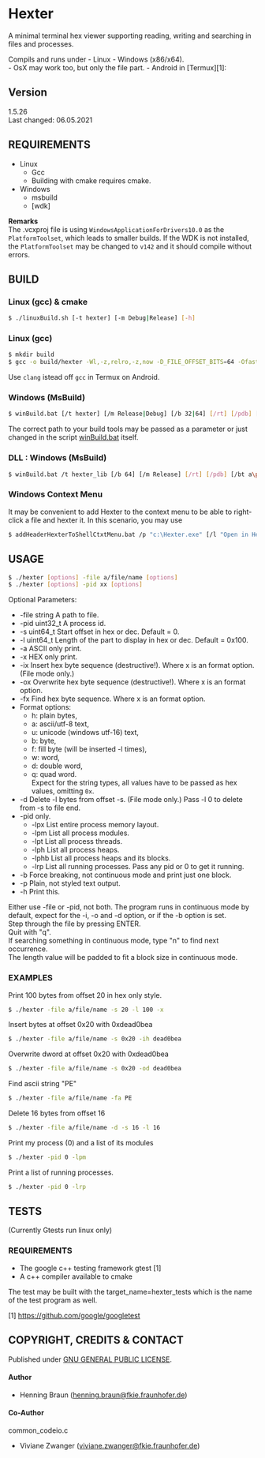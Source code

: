 # Hexter #
A minimal terminal hex viewer supporting reading, writing and searching in files and processes.

Compils and runs under
    - Linux 
    - Windows (x86/x64).  
    - OsX may work too, but only the file part.
    - Android in [Termux][1]:


## Version ##
1.5.26  
Last changed: 06.05.2021


## REQUIREMENTS ##
- Linux
    - Gcc
    - Building with cmake requires cmake.  
- Windows
    - msbuild
   - [wdk]

**Remarks**  
The .vcxproj file is using `WindowsApplicationForDrivers10.0` as the `PlatformToolset`, which leads to smaller builds. 
If the WDK is not installed, the `PlatformToolset` may be changed to `v142` and it should compile without errors.

## BUILD ##

### Linux (gcc) & cmake ###
```bash
$ ./linuxBuild.sh [-t hexter] [-m Debug|Release] [-h]
```

### Linux (gcc) ###
```bash
$ mkdir build
$ gcc -o build/hexter -Wl,-z,relro,-z,now -D_FILE_OFFSET_BITS=64 -Ofast src/hexter.c src/Finder.c src/Printer.c src/ProcessHandlerLinux.c src/Writer.c src/utils/*.c
```

Use `clang` istead off `gcc` in Termux on Android.

### Windows (MsBuild) ###
```bash
$ winBuild.bat [/t hexter] [/m Release|Debug] [/b 32|64] [/rt] [/pdb] [/bt a\path] [/h]
```
The correct path to your build tools may be passed as a parameter or just changed in the script [winBuild.bat](winBuild.bat) itself.  

### DLL : Windows (MsBuild) ### 
```bash
$ winBuild.bat /t hexter_lib [/b 64] [/m Release] [/rt] [/pdb] [/bt a\path] [/?]
```

### Windows Context Menu ###
It may be convenient to add Hexter to the context menu to be able to right-click a file and hexter it.
In this scenario, you may use
```bash
$ addHeaderHexterToShellCtxtMenu.bat /p "c:\Hexter.exe" [/l "Open in Hexter"]
```


## USAGE ##
```bash
$ ./hexter [options] -file a/file/name [options]
$ ./hexter [options] -pid xx [options] 
```
Optional Parameters:
 * -file string A path to file.
 * -pid uint32_t A process id.
 * -s uint64_t Start offset in hex or dec. Default = 0.
 * -l uint64_t Length of the part to display in hex or dec. Default = 0x100.
 * -a ASCII only print.
 * -x HEX only print.
 * -ix Insert hex byte sequence (destructive!). Where x is an format option. (File mode only.)
 * -ox Overwrite hex byte sequence (destructive!). Where x is an format option.
 * -fx Find hex byte sequence. Where x is an format option.
 * Format options: 
   * h: plain bytes, 
   * a: ascii/utf-8 text, 
   * u: unicode (windows utf-16) text, 
   * b: byte, 
   * f: fill byte (will be inserted -l times), 
   * w: word, 
   * d: double word, 
   * q: quad word.  
   Expect for the string types, all values have to be passed as hex values, omitting `0x`.  
 * -d Delete -l bytes from offset -s. (File mode only.) Pass -l 0 to delete from -s to file end.
 * -pid only.
   * -lpx List entire process memory layout.
   * -lpm List all process modules.
   * -lpt List all process threads.
   * -lph List all process heaps.
   * -lphb List all process heaps and its blocks.
   * -lrp List all running processes. Pass any pid or 0 to get it running.
 * -b Force breaking, not continuous mode and print just one block.
 * -p Plain, not styled text output. 
 * -h Print this.

Either use -file or -pid, not both. 
The program runs in continuous mode by default, expect for the -i, -o and -d option, or if the -b option is set.  
Step through the file by pressing ENTER.  
Quit with "q".  
If searching something in continuous mode, type "n" to find next occurrence.  
The length value will be padded to fit a block size in continuous mode.  

### EXAMPLES ###
Print 100 bytes from offset 20 in hex only style.
```bash
$ ./hexter -file a/file/name -s 20 -l 100 -x
```

Insert bytes at offset 0x20 with 0xdead0bea
```bash
$ ./hexter -file a/file/name -s 0x20 -ih dead0bea
```

Overwrite dword at offset 0x20 with 0xdead0bea
```bash
$ ./hexter -file a/file/name -s 0x20 -od dead0bea
```

Find ascii string "PE"
```bash
$ ./hexter -file a/file/name -fa PE
```

Delete 16 bytes from offset 16
```bash
$ ./hexter -file a/file/name -d -s 16 -l 16
```

Print my process (0) and a list of its modules
```bash
$ ./hexter -pid 0 -lpm
```

Print a list of running processes.
```bash
$ ./hexter -pid 0 -lrp
```

## TESTS ##
(Currently Gtests run linux only) 
### REQUIREMENTS ###
 - The google c++ testing framework gtest [1]  
 - A c++ compiler available to cmake

The test may be built with the target_name=hexter_tests which is the name of the test program as well.


[1] https://github.com/google/googletest


## COPYRIGHT, CREDITS & CONTACT ##
Published under [GNU GENERAL PUBLIC LICENSE](LICENSE).   
#### Author ####
- Henning Braun ([henning.braun@fkie.fraunhofer.de](henning.braun@fkie.fraunhofer.de)) 

#### Co-Author ####
common_codeio.c
- Viviane Zwanger ([viviane.zwanger@fkie.fraunhofer.de](viviane.zwanger@fkie.fraunhofer.de))
